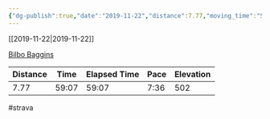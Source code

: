 ```yaml
---
{"dg-publish":true,"date":"2019-11-22","distance":7.77,"moving_time":"59:07","elapsed_time":"59:07","pace":"7:36","total_elevation_gain":502,"url":"https://www.strava.com/activities/2884213149","permalink":"/01-personal/strava/2019-11-22-bilbo-baggins/","dgPassFrontmatter":true}
---
```



[[2019-11-22\|2019-11-22]]

[Bilbo Baggins](https://www.strava.com/activities/2884213149)

| Distance | Time  | Elapsed Time | Pace | Elevation |
| -------- | ----- | ------------ | ---- | --------- |
| 7.77     | 59:07 | 59:07        | 7:36 | 502       |




#strava
